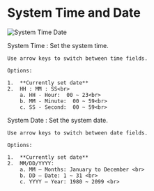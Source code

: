 # System Time and Date #

![System Time Date](https://cdrt.github.io/mk_docs/ref/bios/settings/thinkstation/img/ts_systemtimedate.PNG)


System Time
:	Set the system time.

	Use arrow keys to switch between time fields.

	Options:

	1.	**Currently set date** 
	2.	HH : MM : SS<br>
		a. HH - Hour:  00 ~ 23<br>
		b. MM - Minute:  00 ~ 59<br>
		c. SS - Second:  00 ~ 59<br>


System Date
:	Set the system date. 

	Use arrow keys to switch between date fields.

	Options:

	1.	**Currently set date**
	2.	MM/DD/YYYY:
		a. MM – Months: January to December <br>
		b. DD – Date: 1 ~ 31 <br>
		c. YYYY – Year: 1980 ~ 2099 <br>

